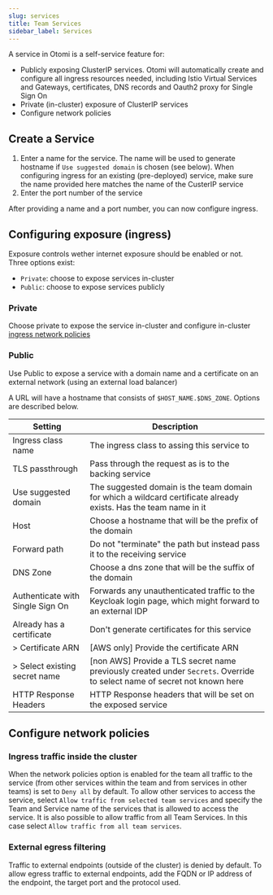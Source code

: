 ```yaml
---
slug: services
title: Team Services
sidebar_label: Services
---
```


<!-- ![Console: new service](img/team-services.png) -->

A service in Otomi is a self-service feature for:

- Publicly exposing ClusterIP services. Otomi will automatically create and configure all ingress resources needed, including Istio Virtual Services and Gateways, certificates, DNS records and Oauth2 proxy for Single Sign On
- Private (in-cluster) exposure of ClusterIP services
- Configure network policies

## Create a Service

1. Enter a name for the service. The name will be used to generate hostname if `Use suggested domain` is chosen (see below). When configuring ingress for an existing (pre-deployed) service, make sure the name provided here matches the name of the CusterIP service
2. Enter the port number of the service

After providing a name and a port number, you can now configure ingress.
## Configuring exposure (ingress)

Exposure controls wether internet exposure should be enabled or not. Three options exist:

- `Private`: choose to expose services in-cluster
- `Public`: choose to expose services publicly

### Private

Choose private to expose the service in-cluster and configure in-cluster [ingress network policies](#ingress-traffic-inside-the-cluster)

### Public

Use Public to expose a service with a domain name and a certificate on an external network (using an external load balancer)

A URL will have a hostname that consists of `$HOST_NAME.$DNS_ZONE`. Options are described below.

| Setting                          | Description                                                                                                               |
| -------------------------------- | ------------------------------------------------------------------------------------------------------------------------- |
| Ingress class name               | The ingress class to assing this service to                                                                               |
| TLS passthrough                  | Pass through the request as is to the backing service                                                                     |
| Use suggested domain             | The suggested domain is the team domain for which a wildcard certificate already exists. Has the team name in it          |
| Host                             | Choose a hostname that will be the prefix of the domain                                                                   |
| Forward path                     | Do not "terminate" the path but instead pass it to the receiving service                                                  |
| DNS Zone                         | Choose a dns zone that will be the suffix of the domain                                                                   |
| Authenticate with Single Sign On | Forwards any unauthenticated traffic to the Keycloak login page, which might forward to an external IDP                   |
| Already has a certificate        | Don't generate certificates for this service                                                                              |
| > Certificate ARN                | [AWS only] Provide the certificate ARN                                                                                    |
| > Select existing secret name    | [non AWS] Provide a TLS secret name previously created under `Secrets`. Override to select name of secret not known here  |
| HTTP Response Headers            | HTTP Response headers that will be set on the exposed service                                                             |

## Configure network policies

### Ingress traffic inside the cluster

When the network policies option is enabled for the team all traffic to the service (from other services within the team and from services in other teams) is set to `Deny all` by default. To allow other services to access the service, select `Allow traffic from selected team services` and specify the Team and Service name of the services that is allowed to access the service. It is also possible to allow traffic from all Team Services. In this case select `Allow traffic from all team services`.

### External egress filtering

Traffic to external endpoints (outside of the cluster) is denied by default. To allow egress traffic to external endpoints, add the FQDN or IP address of the endpoint, the target port and the protocol used.
